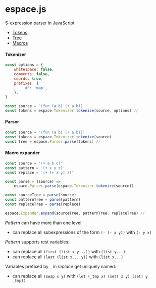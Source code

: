 espace.js
=========

S-expression parser in JavaScript

+ [Tokens](http://adrianton3.github.io/espace.js/examples/tokens/tokens.html)
+ [Tree](http://adrianton3.github.io/espace.js/examples/tree/tree.html)
+ [Macros](http://adrianton3.github.io/espace.js/examples/macros/macros.html)

#### Tokenizer

```javascript
const options = { 
    whitespace: false,
    comments: false,
    coords: true,
    prefixes: {
        '#': 'map',
    },
}

const source = '(fun (a b) (+ a b))'
const tokens = espace.Tokenizer.tokenize(source, options) //
```

#### Parser

```javascript
const source = '(fun (a b) (+ a b))'
const tokens = espace.Tokenizer.tokenize(source)
const tree = espace.Parser.parse(tokens) //
```

#### Macro expander

```javascript
const source = '(+ a b c)'
const pattern = '(+ x y z)'
const replace = '(+ (+ x y) z)'

const parse = (source) => 
    espace.Parser.parse(espace.Tokenizer.tokenize(source))

const sourceTree = parse(source)
const patternTree = parse(pattern)
const replaceTree = parse(replace)

espace.Expander.expand(sourceTree, patternTree, replaceTree) //
```

*Pattern* can have more than one level:
 
 + can replace all subexpressions of the form `(- (- x y))` with `(- y x)`
 
*Pattern* supports rest variables:

 + can replace all `(first (list x y...))` with `(list y...)`
 + can replace all `(last (list x... y))` with `(list x...)`
 
Variables prefixed by `_` in *replace* get uniquely named:

 + can replace all `(swap x y)` with `(let (_tmp x) (set! x y) (set! y _tmp))`
